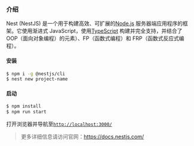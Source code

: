 ### 介绍

Nest (NestJS) 是一个用于构建高效、可扩展的[Node.js](https://nodejs.org/) 服务器端应用程序的框架。它使用渐进式 JavaScript，使用[TypeScript](http://www.typescriptlang.org/) 构建并完全支持，并结合了 OOP（面向对象编程）的元素）、FP（函数式编程）和 FRP（函数式反应式编程）。

#### 安装

```sh
$ npm i -g @nestjs/cli
$ nest new project-name
```

#### 启动

```sh
$ npm install
$ npm run start
```

打开浏览器并导航至[`http://localhost:3000/`](http://localhost:3000/)

> 更多详细信息请访问官网：https://docs.nestjs.com/
